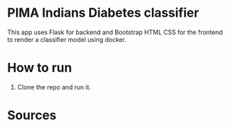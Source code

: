# PIMA Indians Diabetes classifier

This app uses Flask for backend and Bootstrap HTML CSS for the frontend to render a classifier model using docker.

# How to run

1. Clone the repo and run it.


# Sources



